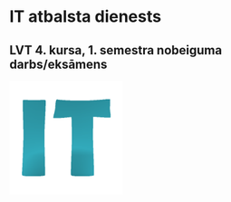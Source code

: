 # IT atbalsta dienests

## LVT 4. kursa, 1. semestra nobeiguma darbs/eksāmens

<img src="https://github.com/matiss-norenbergs/it-atbalsta-dienests/blob/main/images/icon.png" width="200" />